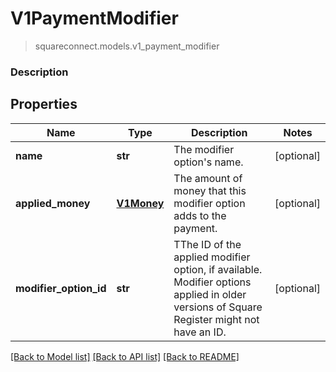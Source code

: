 # V1PaymentModifier
> squareconnect.models.v1_payment_modifier

### Description

## Properties
Name | Type | Description | Notes
------------ | ------------- | ------------- | -------------
**name** | **str** | The modifier option&#39;s name. | [optional] 
**applied_money** | [**V1Money**](V1Money.md) | The amount of money that this modifier option adds to the payment. | [optional] 
**modifier_option_id** | **str** | TThe ID of the applied modifier option, if available. Modifier options applied in older versions of Square Register might not have an ID. | [optional] 

[[Back to Model list]](../README.md#documentation-for-models) [[Back to API list]](../README.md#documentation-for-api-endpoints) [[Back to README]](../README.md)


